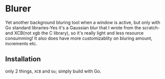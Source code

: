 # Blurer
Yet another background bluring tool when a window is active, but only with Go standard libraries-Yes it's 
a Gaussian blur that I wrote from the scratch-and XCB(not xgb the C library), so it's really light and less resource 
consumming!
It also does have more customizablity on bluring amount, increments etc. 

## Installation
only 2 things, ```XCB``` and ```Go```; simply build with Go.

